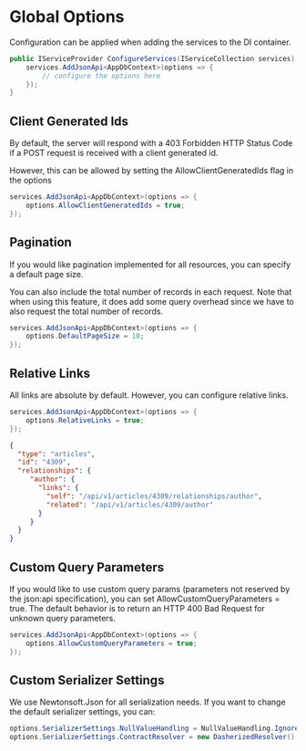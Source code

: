 # Global Options

Configuration can be applied when adding the services to the DI container.

```c#
public IServiceProvider ConfigureServices(IServiceCollection services) {
    services.AddJsonApi<AppDbContext>(options => {
        // configure the options here
    });
}
```

## Client Generated Ids

By default, the server will respond with a 403 Forbidden HTTP Status Code if a POST request is received with a client generated id.

However, this can be allowed by setting the AllowClientGeneratedIds flag in the options

```c#
services.AddJsonApi<AppDbContext>(options => {
    options.AllowClientGeneratedIds = true;
});
```

## Pagination

If you would like pagination implemented for all resources, you can specify a default page size.

You can also include the total number of records in each request. Note that when using this feature, it does add some query overhead since we have to also request the total number of records.

```c#
services.AddJsonApi<AppDbContext>(options => {
    options.DefaultPageSize = 10;
});
```

## Relative Links

All links are absolute by default. However, you can configure relative links.

```c#
services.AddJsonApi<AppDbContext>(options => {
    options.RelativeLinks = true;
});
```

```json
{
  "type": "articles",
  "id": "4309",
  "relationships": {
     "author": {
       "links": {
         "self": "/api/v1/articles/4309/relationships/author",
         "related": "/api/v1/articles/4309/author"
       }
     }
  }
}
```

## Custom Query Parameters

If you would like to use custom query params (parameters not reserved by the json:api specification), you can set AllowCustomQueryParameters = true. The default behavior is to return an HTTP 400 Bad Request for unknown query parameters.

```c#
services.AddJsonApi<AppDbContext>(options => {
    options.AllowCustomQueryParameters = true;
});
```

## Custom Serializer Settings

We use Newtonsoft.Json for all serialization needs.
If you want to change the default serializer settings, you can:

```c#
options.SerializerSettings.NullValueHandling = NullValueHandling.Ignore;
options.SerializerSettings.ContractResolver = new DasherizedResolver();
```
